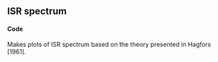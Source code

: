## ISR spectrum
#### Code
Makes plots of ISR spectrum based on the theory presented in Hagfors [1961].
